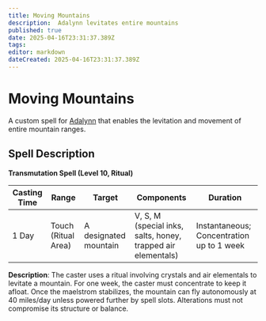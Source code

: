 ```yaml
---
title: Moving Mountains
description:  Adalynn levitates entire mountains
published: true
date: 2025-04-16T23:31:37.389Z
tags: 
editor: markdown
dateCreated: 2025-04-16T23:31:37.389Z
---
```


# Moving Mountains

A custom spell for [Adalynn](/characters/adalynn) that enables the levitation and movement of entire mountain ranges.

## Spell Description

**Transmutation Spell (Level 10, Ritual)**

| **Casting Time** | **Range** | **Target** | **Components** | **Duration** |
| --- | --- | --- | --- | --- |
| 1 Day | Touch (Ritual Area) | A designated mountain | V, S, M (special inks, salts, honey, trapped air elementals) | Instantaneous; Concentration up to 1 week |

**Description**: The caster uses a ritual involving crystals and air elementals to levitate a mountain. For one week, the caster must concentrate to keep it afloat. Once the maelstrom stabilizes, the mountain can fly autonomously at 40 miles/day unless powered further by spell slots. Alterations must not compromise its structure or balance.
